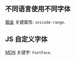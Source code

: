 ## 不同语言使用不同字体
[掘金](https://juejin.cn/post/7251884086536781880?utm_source=gold_browser_extension)
关键属性: `unicode-range`.

## JS 自定义字体
[MDN](https://developer.mozilla.org/zh-CN/docs/Web/API/FontFace)
关键字: `FontFace`.